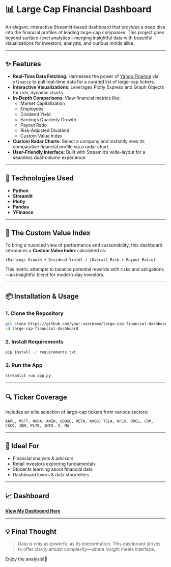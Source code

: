 
# 📊 Large Cap Financial Dashboard

An elegant, interactive Streamlit-based dashboard that provides a deep dive into the financial profiles of leading large-cap companies. This project goes beyond surface-level analytics—merging insightful data with beautiful visualizations for investors, analysts, and curious minds alike.

---

## ✨ Features

- **Real-Time Data Fetching**: Harnesses the power of [Yahoo Finance](https://finance.yahoo.com) via `yfinance` to pull real-time data for a curated list of large-cap tickers.
- **Interactive Visualizations**: Leverages Plotly Express and Graph Objects for rich, dynamic charts.
- **In-Depth Comparisons**: View financial metrics like:
  - Market Capitalization
  - Employees
  - Dividend Yield
  - Earnings Quarterly Growth
  - Payout Ratio
  - Risk-Adjusted Dividend
  - Custom Value Index
- **Custom Radar Charts**: Select a company and instantly view its comparative financial profile via a radar chart.
- **User-Friendly Interface**: Built with Streamlit’s wide-layout for a seamless dual-column experience.

---

## 📌 Technologies Used

- **Python**
- **Streamlit**
- **Plotly**
- **Pandas**
- **YFinance**

---

## 🧠 The Custom Value Index

To bring a nuanced view of performance and sustainability, this dashboard introduces a **Custom Value Index** calculated as:

```
(Earnings Growth + Dividend Yield) / (Overall Risk × Payout Ratio)
```

This metric attempts to balance potential rewards with risks and obligations—an insightful blend for modern-day investors.

---

## 📦 Installation & Usage

### 1. Clone the Repository
```bash
git clone https://github.com/your-username/large-cap-financial-dashboard.git
cd large-cap-financial-dashboard
```

### 2. Install Requirements
```bash
pip install -r requirements.txt
```

### 3. Run the App
```bash
streamlit run app.py
```

---

## 🔍 Ticker Coverage

Includes an elite selection of large-cap tickers from various sectors:

```
AAPL, MSFT, NVDA, AMZN, GOOGL, META, AVGO, TSLA, NFLX, ORCL, CRM, CSCO, IBM, PLTR, INTU, V, MA
```

---

## 🎯 Ideal For

- Financial analysts & advisors
- Retail investors exploring fundamentals
- Students learning about financial data
- Dashboard lovers & data storytellers

---

## 📈 Dashboard

[**View My Dashboard Here**](https://kn-dashboards-stockmarketanalysiscapitalizationdata.streamlit.app/)

---

## 💡 Final Thought

> Data is only as powerful as its interpretation. This dashboard strives to offer clarity amidst complexity—where insight meets interface.


Enjoy the analysis!🍻
